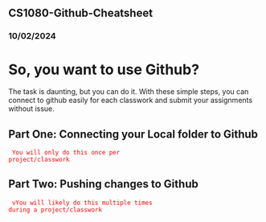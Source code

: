 ﻿## CS1080-Github-Cheatsheet
### 10/02/2024

# So, you want to use Github?
The  task is daunting, but you can do it. With these simple steps, you can connect to github easily for each classwork and submit your assignments without issue.

## Part One: Connecting your Local folder to Github
<code style = "color: red"> You will only do this once per project/classwork </code>

## Part Two: Pushing changes to Github
<code style = "color: red"> vYou will likely do this multiple times during a project/classwork </code>
